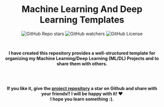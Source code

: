 <div align="center">

# Machine Learning And Deep Learning Templates

![GitHub Repo stars](https://img.shields.io/github/stars/sidi-maadh/MachineLearning-And-DeepLearning-Templates?style=for-the-badge&logo=apachespark&logoColor=FFFFFF&labelColor=488207&color=55960c)
![GitHub watchers](https://img.shields.io/github/watchers/sidi-maadh/MachineLearning-And-DeepLearning-Templates?style=for-the-badge&logo=darkreader&logoColor=FFFFFF&label=Visitors&labelColor=ff9900&color=ffa200)
![GitHub License](https://img.shields.io/github/license/sidi-maadh/MachineLearning-And-DeepLearning-Templates?style=for-the-badge&labelColor=1155ba&color=236ad3)

</div>

<br/>

<p align="center">
<b>
I have created this repository provides a well-structured template for organizing my Machine Learning/Deep Learning (ML/DL) Projects and to share them with others.
</b>
<p >
	
<br/><br/>

<p align="center">
<b>
If you like it, give the <a href="https://github.com/sidi-maadh/MachineLearning-And-DeepLearning-Templates"> project repository</a>  a star on Github and 
share with your friends!! I will be happy with it! ❤️ <br/> I hope you learn something :).
</b> 

</p>
